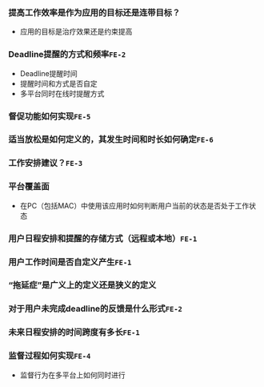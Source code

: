 ### 提高工作效率是作为应用的目标还是连带目标？
- 应用的目标是治疗效果还是约束提高

### Deadline提醒的方式和频率`FE-2`
- Deadline提醒时间
- 提醒时间和方式是否自定
- 多平台同时在线时提醒方式

### 督促功能如何实现`FE-5`

### 适当放松是如何定义的，其发生时间和时长如何确定`FE-6`

### 工作安排建议？`FE-3`

### 平台覆盖面
- 在PC（包括MAC）中使用该应用时如何判断用户当前的状态是否处于工作状态

### 用户日程安排和提醒的存储方式（远程或本地）`FE-1`

### 用户工作时间是否自定义产生`FE-1`

### “拖延症”是广义上的定义还是狭义的定义

### 对于用户未完成deadline的反馈是什么形式`FE-2`

### 未来日程安排的时间跨度有多长`FE-1`

### 监督过程如何实现`FE-4`
- 监督行为在多平台上如何同时进行
